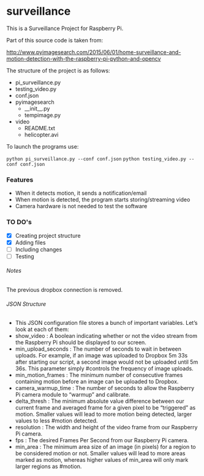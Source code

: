 # surveillance
This is a Surveillance Project for Raspberry Pi.

Part of this source code is taken from:

http://www.pyimagesearch.com/2015/06/01/home-surveillance-and-motion-detection-with-the-raspberry-pi-python-and-opencv

The structure of the project is as follows:

* pi_surveillance.py
* testing_video.py
* conf.json
* pyimagesearch
  * \_\_init\_\_.py
  * tempimage.py
* video
  * README.txt
  * helicopter.avi

To launch the programs use:

`python pi_surveillance.py --conf conf.json`
`python testing_video.py --conf conf.json`

### Features
* When it detects motion, it sends a notification/email
* When motion is detected, the program starts storing/streaming video
* Camera hardware is not needed to test the software

### TO DO's

- [x] Creating project structure
- [x] Adding files
- [ ] Including changes
- [ ] Testing

###### Notes
The previous dropbox connection is removed.



###### JSON Structure

- This JSON configuration file stores a bunch of important variables. Let’s look at each of them:
- show_video : A boolean indicating whether or not the video stream from the Raspberry Pi should be displayed to our screen.
- min_upload_seconds : The number of seconds to wait in between uploads. For example, if an image was uploaded to Dropbox 5m 33s after starting our script, a second image would not be uploaded until 5m 36s. This parameter simply #controls the frequency of image uploads.
- min_motion_frames : The minimum number of consecutive frames containing motion before an image can be uploaded to Dropbox.
- camera_warmup_time : The number of seconds to allow the Raspberry Pi camera module to “warmup” and calibrate.
- delta_thresh : The minimum absolute value difference between our current frame and averaged frame for a given pixel to be “triggered” as motion. Smaller values will lead to more motion being detected, larger values to less #motion detected.
- resolution : The width and height of the video frame from our Raspberry Pi camera.
- fps : The desired Frames Per Second from our Raspberry Pi camera.
- min_area : The minimum area size of an image (in pixels) for a region to be considered motion or not. Smaller values will lead to more areas marked as motion, whereas higher values of min_area  will only mark larger regions as #motion.


